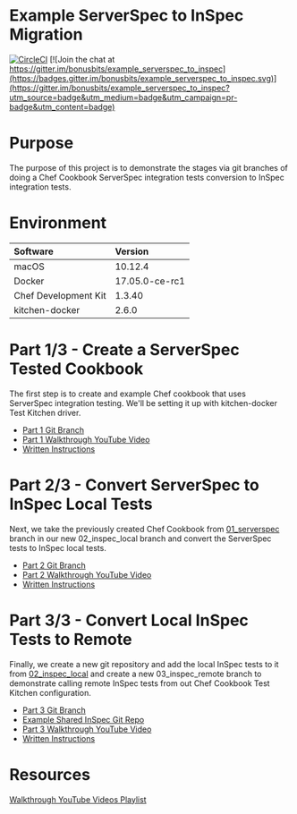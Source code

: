 # Example ServerSpec to InSpec Migration
[![CircleCI](https://circleci.com/gh/bonusbits/example_serverspec_to_inspec.svg?style=shield)](https://circleci.com/gh/bonusbits/example_serverspec_to_inspec)
[![Join the chat at https://gitter.im/bonusbits/example_serverspec_to_inspec](https://badges.gitter.im/bonusbits/example_serverspec_to_inspec.svg)](https://gitter.im/bonusbits/example_serverspec_to_inspec?utm_source=badge&utm_medium=badge&utm_campaign=pr-badge&utm_content=badge)

# Purpose
The purpose of this project is to demonstrate the stages via git branches of doing a Chef Cookbook ServerSpec integration tests conversion to InSpec integration tests. 

# Environment
| Software             | Version        |
| :--------------------| :------------- |
| macOS                | 10.12.4        |
| Docker               | 17.05.0-ce-rc1 |
| Chef Development Kit | 1.3.40         |
| kitchen-docker       | 2.6.0          |

# Part 1/3 - Create a ServerSpec Tested Cookbook
The first step is to create and example Chef cookbook that uses ServerSpec integration testing. 
We'll be setting it up with kitchen-docker Test Kitchen driver.

* [Part 1 Git Branch](https://github.com/bonusbits/example_serverspec_to_inspec/tree/01_serverspec)
* [Part 1 Walkthrough YouTube Video](https://youtu.be/fn_GV9Ejnqc)
* [Written Instructions](https://www.bonusbits.com/wiki/HowTo:Migrate_ServerSpec_Integration_Tests_to_InSpec_for_Chef_Cookbook)

# Part 2/3 - Convert ServerSpec to InSpec Local Tests
Next, we take the previously created Chef Cookbook from [01_serverspec](https://github.com/bonusbits/example_serverspec_to_inspec/tree/01_serverspec) branch in our new 02_inspec_local branch and convert the ServerSpec tests to InSpec local tests.

* [Part 2 Git Branch](https://github.com/bonusbits/example_serverspec_to_inspec/tree/02_inspec_local)
* [Part 2 Walkthrough YouTube Video](https://youtu.be/jLJu2fi2z4g)
* [Written Instructions](https://www.bonusbits.com/wiki/HowTo:Migrate_ServerSpec_Integration_Tests_to_InSpec_for_Chef_Cookbook)

# Part 3/3 - Convert Local InSpec Tests to Remote
Finally, we create a new git repository and add the local InSpec tests to it from [02_inspec_local](https://github.com/bonusbits/example_serverspec_to_inspec/tree/02_inspec_local) and create a new 03_inspec_remote branch to demonstrate calling remote InSpec tests from out Chef Cookbook Test Kitchen configuration.

* [Part 3 Git Branch](https://github.com/bonusbits/example_serverspec_to_inspec/tree/03_inspec_remote)
* [Example Shared InSpec Git Repo](https://github.com/bonusbits/example_shared_inspec)
* [Part 3 Walkthrough YouTube Video](https://www.youtube.com/playlist?list=PLy2eDDzDOIEpf6obkRNB_Eikx32b68f8I)
* [Written Instructions](https://www.bonusbits.com/wiki/HowTo:Migrate_ServerSpec_Integration_Tests_to_InSpec_for_Chef_Cookbook)

# Resources
[Walkthrough YouTube Videos Playlist](https://www.youtube.com/playlist?list=PLy2eDDzDOIEpf6obkRNB_Eikx32b68f8I)